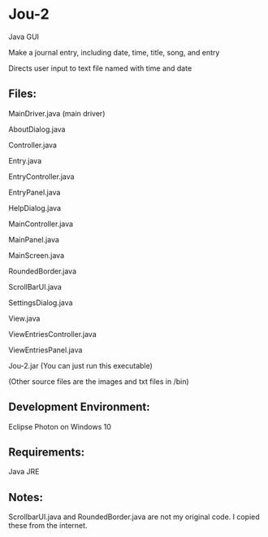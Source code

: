 # Jou-2
Java GUI

Make a journal entry, including date, time, title, song, and entry

Directs user input to text file named with time and date

## Files:

MainDriver.java (main driver)

AboutDialog.java

Controller.java

Entry.java

EntryController.java

EntryPanel.java

HelpDialog.java

MainController.java

MainPanel.java

MainScreen.java

RoundedBorder.java

ScrollBarUI.java

SettingsDialog.java

View.java

ViewEntriesController.java

ViewEntriesPanel.java

Jou-2.jar (You can just run this executable)

(Other source files are the images and txt files in /bin)

## Development Environment: 
Eclipse Photon on Windows 10

## Requirements:

Java JRE

## Notes:

ScrollbarUI.java and RoundedBorder.java are not my original code. I copied these from the internet.

